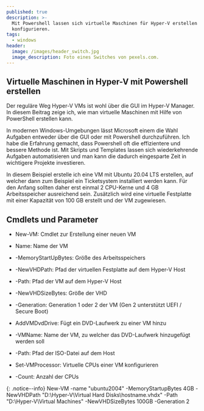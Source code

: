 ```yaml
---
published: true
description: >-
  Mit Powershell lassen sich virtuelle Maschinen für Hyper-V erstellen und
  konfigurieren.
tags:
  - windows
header:
  image: /images/header_switch.jpg
  image_description: Foto eines Switches von pexels.com.
---
```

## Virtuelle Maschinen in Hyper-V mit Powershell erstellen

Der reguläre Weg Hyper-V VMs ist wohl über die GUI im Hyper-V Manager. In diesem Beitrag zeige ich, wie man virtuelle Maschinen mit Hilfe von PowerShell erstellen kann.

In modernen Windows-Umgebungen lässt Microsoft einem die Wahl Aufgaben entweder über die GUI oder mit Powershell durchzuführen. Ich habe die Erfahrung gemacht, dass Powershell oft die effizientere und bessere Methode ist. Mit Skripts und Templates lassen sich wiederkehrende Aufgaben automatisieren und man kann die dadurch eingesparte Zeit in wichtigere Projekte investieren.

In diesem Beispiel erstelle ich eine VM mit Ubuntu 20.04 LTS erstellen, auf welcher dann zum Beispiel ein Ticketsystem installiert werden kann. Für den Anfang sollten daher erst einmal 2 CPU-Kerne und 4 GB Arbeitsspeicher ausreichend sein. Zusätzlich wird eine virtuelle Festplatte mit einer Kapazität von 100 GB erstellt und der VM zugewiesen.

## Cmdlets und Parameter

* New-VM: Cmdlet zur Erstellung einer neuen VM
* Name: Name der VM
* -MemoryStartUpBytes: Größe des Arbeitsspeichers
* -NewVHDPath: Pfad der virtuellen Festplatte auf dem Hyper-V Host
* -Path: Pfad der VM auf dem Hyper-V Host
* -NewVHDSizeBytes: Größe der VHD
* -Generation: Generation 1 oder 2 der VM (Gen 2 unterstützt UEFI / Secure Boot)

* AddVMDvdDrive: Fügt ein DVD-Laufwerk zu einer VM hinzu
* -VMName: Name der VM, zu welcher das DVD-Laufwerk hinzugefügt werden soll
* -Path: Pfad der ISO-Datei auf dem Host

* Set-VMProcessor: Virtuelle CPUs einer VM konfigurieren
* -Count: Anzahl der CPUs



{: .notice--info} New-VM -name "ubuntu2004" -MemoryStartupBytes 4GB -NewVHDPath "D:\Hyper-V\Virtual Hard Disks\hostname.vhdx" -Path "D:\Hyper-V\Virtual Machines" -NewVHDSizeBytes 100GB -Generation 2
